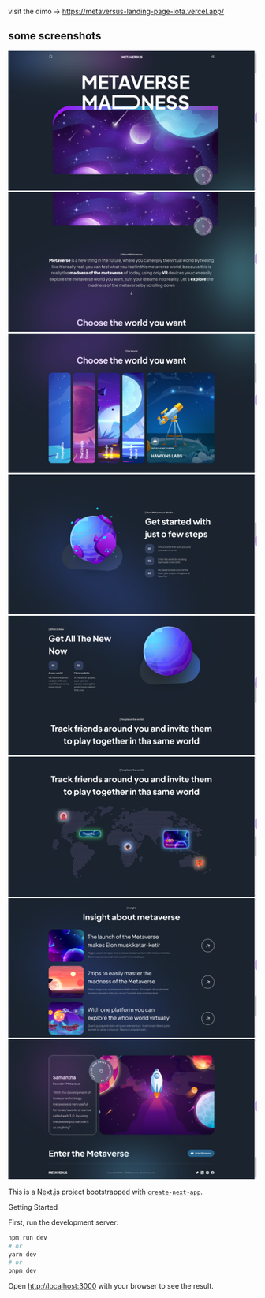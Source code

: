 visit the dimo -> https://metaversus-landing-page-iota.vercel.app/

## some screenshots
![alt text](https://github.com/shebll/METAVERSUS-LANDING-PAGE/blob/master/public/Screenshot%202023-06-08%20173918.png)
![alt text](https://github.com/shebll/METAVERSUS-LANDING-PAGE/blob/master/public/Screenshot%202023-06-08%20173934.png)
![alt text](https://github.com/shebll/METAVERSUS-LANDING-PAGE/blob/master/public/Screenshot%202023-06-08%20173955.png)
![alt text](https://github.com/shebll/METAVERSUS-LANDING-PAGE/blob/master/public/Screenshot%202023-06-08%20174010.png)
![alt text](https://github.com/shebll/METAVERSUS-LANDING-PAGE/blob/master/public/Screenshot%202023-06-08%20174022.png)
![alt text](https://github.com/shebll/METAVERSUS-LANDING-PAGE/blob/master/public/Screenshot%202023-06-08%20174027.png)
![alt text](https://github.com/shebll/METAVERSUS-LANDING-PAGE/blob/master/public/Screenshot%202023-06-08%20174031.png)
![alt text](https://github.com/shebll/METAVERSUS-LANDING-PAGE/blob/master/public/Screenshot%202023-06-08%20174036.png)

This is a [Next.js](https://nextjs.org/) project bootstrapped with [`create-next-app`](https://github.com/vercel/next.js/tree/canary/packages/create-next-app).

 Getting Started

First, run the development server:

```bash
npm run dev
# or
yarn dev
# or
pnpm dev
```

Open [http://localhost:3000](http://localhost:3000) with your browser to see the result.


